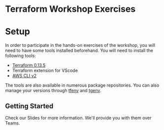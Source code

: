 # Terraform Workshop Exercises

# Setup
In order to participate in the hands-on exercises of the workshop, you will need to have some tools installed beforehand. You will need to install the following tools:

* [Terraform 0.13.5](https://releases.hashicorp.com/terraform/0.13.5/)
* Terraform extension for VScode
* [AWS CLI v2](https://docs.aws.amazon.com/cli/latest/userguide/install-cliv2-mac.html#cliv2-mac-install-cmd)

The tools are also available in numerous package repositories. You can also manage your versions through [tfenv](https://github.com/tfutils/tfenv) and [tgenv](https://github.com/cunymatthieu/tgenv).

## Getting Started

Check our Slides for more information. We'll provide you with them over Teams. 
